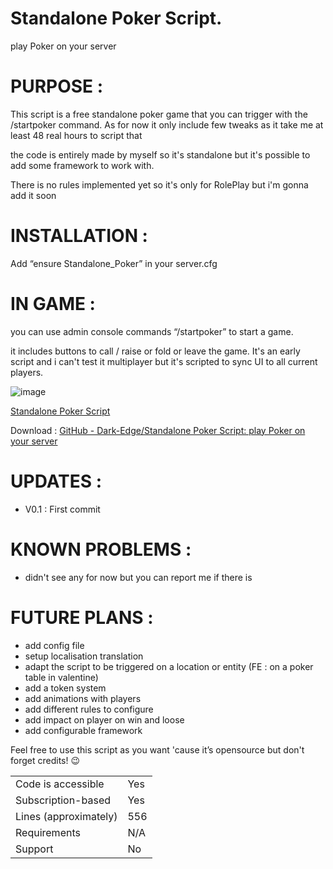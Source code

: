 # Standalone Poker Script.

play Poker on your server

# PURPOSE :

This script is a free standalone poker game that you can trigger with the /startpoker command.
As for now it only include few tweaks as it take me at least 48 real hours to script that

the code is entirely made by myself so it's standalone but it's possible to add some framework to work with. 

There is no rules implemented yet so it's only for RolePlay but i'm gonna add it soon

# INSTALLATION :

Add “ensure Standalone_Poker” in your server.cfg

# IN GAME :

you can use admin console commands “/startpoker” to start a game.

it includes buttons to call / raise or fold or leave the game.
It's an early script and i can't test it multiplayer but it's scripted to sync UI to all current players.

![image](https://github.com/user-attachments/assets/019cc2ba-5bd9-4882-a876-514ac48efbbb)


[ Standalone Poker Script ](https://www.youtube.com/watch?v=BgFcKQEgl9Y)

Download : [GitHub - Dark-Edge/Standalone Poker Script: play Poker on your server](https://github.com/Dark-Edge/Standalone_Poker)

# UPDATES :

* V0.1 : First commit

# KNOWN PROBLEMS :

* didn't see any for now but you can report me if there is

# FUTURE PLANS :

* add config file
* setup localisation translation
* adapt the script to be triggered on a location or entity (FE : on a poker table in valentine)
* add a token system
* add animations with players
* add different rules to configure
* add impact on player on win and loose
* add configurable framework

Feel free to use this script as you want 'cause it’s opensource but don't forget credits! :wink:

|                                         |                                |
|-------------------------------------|----------------------------|
| Code is accessible       | Yes                        |
| Subscription-based      | Yes                        |
| Lines (approximately)  | 556                        |
| Requirements                | N/A                       |
| Support                           | No                         |
